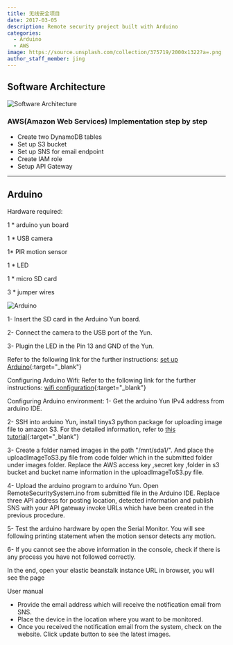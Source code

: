 ```yaml
---
title: 无线安全项目
date: 2017-03-05
description: Remote security project built with Arduino
categories:
  - Arduino
  - AWS
image: https://source.unsplash.com/collection/375719/2000x1322?a=.png
author_staff_member: jing
---
```


## Software Architecture
![Software Architecture](http://om6vqg6il.bkt.clouddn.com/software_architecture.png)


### AWS(Amazon Web Services) Implementation step by step
* Create two DynamoDB tables
* Set up S3 bucket
* Set up SNS for email endpoint
* Create IAM role
* Setup API Gateway

------------
## Arduino
Hardware required:

1 * arduino yun board	

1 * USB camera

1* PIR motion sensor	

1 * LED

1 * micro SD card	  
  
3 * jumper wires


![Arduino](http://om6vqg6il.bkt.clouddn.com/arduino_project.png)


1- Insert the SD card in the Arduino Yun board.

2- Connect the camera to the USB port of the Yun.

3- Plugin the LED in the Pin 13 and GND of the Yun.


Refer to the following link for the further instructions:
[set up Arduino](https://learn.adafruit.com/wireless-security-camera-arduino-yun/connections){:target="_blank"}


Configuring Arduino Wifi:
Refer to the following link for the further instructions:
[wifi configuration](https://www.twilio.com/blog/2015/02/arduino-wifi-getting-started-arduino-yun.html){:target="_blank"}


Configuring Arduino environment:
1- Get the arduino Yun IPv4 address from arduino IDE.

2- SSH into arduino Yun, install tinys3 python package for uploading image file to amazon S3.
For the detailed information, refer to [this tutorial](https://www.smore.com/labs/tinys3/){:target="_blank"}

3- Create a folder named images in the path "/mnt/sda1/". And place the uploadImageToS3.py file from code folder which in the submitted folder under images folder. Replace the AWS access key ,secret key ,folder in s3 bucket and bucket name information in the uploadImageToS3.py file.

4- Upload the arduino program to arduino Yun. Open RemoteSecuritySystem.ino from submitted file in the Arduino IDE. Replace three API address for posting location, detected information and publish SNS with your API gateway invoke URLs which have been created in the previous procedure. 

5- Test the arduino hardware by open the Serial Monitor. You will see following printing statement when the motion sensor detects any motion.

6- If you cannot see the above information in the console, check if there is any process you have not followed correctly. 

In the end, open your elastic beanstalk instance URL in browser, you will see the page

User manual
- Provide the email address which will receive the notification email from SNS.
- Place the device in the location where you want to be monitored.
- Once you received the notification email from the system, check on the website. Click update button to see the latest images.